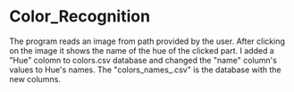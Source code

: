 # Color_Recognition

The program reads an image from path provided by the user. After clicking on the image it shows the name of the hue of the clicked part.
I added a "Hue" colomn to colors.csv database and changed the "name" column's values to Hue's names. The "colors_names_.csv" is the 
database with the new columns.
